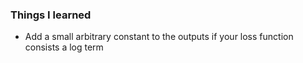 ### Things I learned 
* Add a small arbitrary constant to the outputs if your loss function consists a log term
